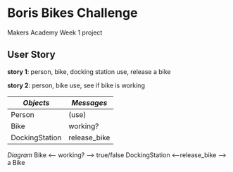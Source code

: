 # Boris Bikes Challenge #
Makers Academy Week 1 project

## User Story ##
**story 1**:  person, bike, docking station
          use, release a bike

**story 2**:  person, bike
          use, see if bike is working


*Objects* | *Messages*
--------- | ----------
Person | (use)
Bike | working?
DockingStation | release_bike

*Diagram*
Bike <-- working? --> true/false
DockingStation <--release_bike --> a Bike
